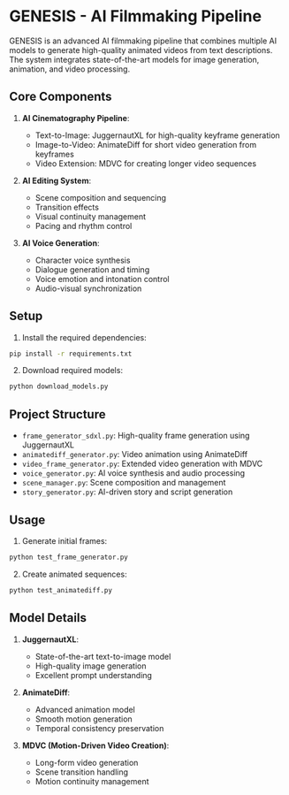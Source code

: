 # GENESIS - AI Filmmaking Pipeline

GENESIS is an advanced AI filmmaking pipeline that combines multiple AI models to generate high-quality animated videos from text descriptions. The system integrates state-of-the-art models for image generation, animation, and video processing.

## Core Components

1. **AI Cinematography Pipeline**:
   - Text-to-Image: JuggernautXL for high-quality keyframe generation
   - Image-to-Video: AnimateDiff for short video generation from keyframes
   - Video Extension: MDVC for creating longer video sequences

2. **AI Editing System**:
   - Scene composition and sequencing
   - Transition effects
   - Visual continuity management
   - Pacing and rhythm control

3. **AI Voice Generation**:
   - Character voice synthesis
   - Dialogue generation and timing
   - Voice emotion and intonation control
   - Audio-visual synchronization

## Setup

1. Install the required dependencies:
```bash
pip install -r requirements.txt
```

2. Download required models:
```bash
python download_models.py
```

## Project Structure

- `frame_generator_sdxl.py`: High-quality frame generation using JuggernautXL
- `animatediff_generator.py`: Video animation using AnimateDiff
- `video_frame_generator.py`: Extended video generation with MDVC
- `voice_generator.py`: AI voice synthesis and audio processing
- `scene_manager.py`: Scene composition and management
- `story_generator.py`: AI-driven story and script generation

## Usage

1. Generate initial frames:
```bash
python test_frame_generator.py
```

2. Create animated sequences:
```bash
python test_animatediff.py
```

## Model Details

1. **JuggernautXL**:
   - State-of-the-art text-to-image model
   - High-quality image generation
   - Excellent prompt understanding

2. **AnimateDiff**:
   - Advanced animation model
   - Smooth motion generation
   - Temporal consistency preservation

3. **MDVC (Motion-Driven Video Creation)**:
   - Long-form video generation
   - Scene transition handling
   - Motion continuity management
